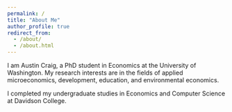 ```yaml
---
permalink: /
title: "About Me"
author_profile: true
redirect_from: 
  - /about/
  - /about.html
---
```


I am Austin Craig, a PhD student in Economics at the University of Washington. My research interests are in the fields of applied microeconomics, development, education, and environmental economics.

I completed my undergraduate studies in Economics and Computer Science at Davidson College.